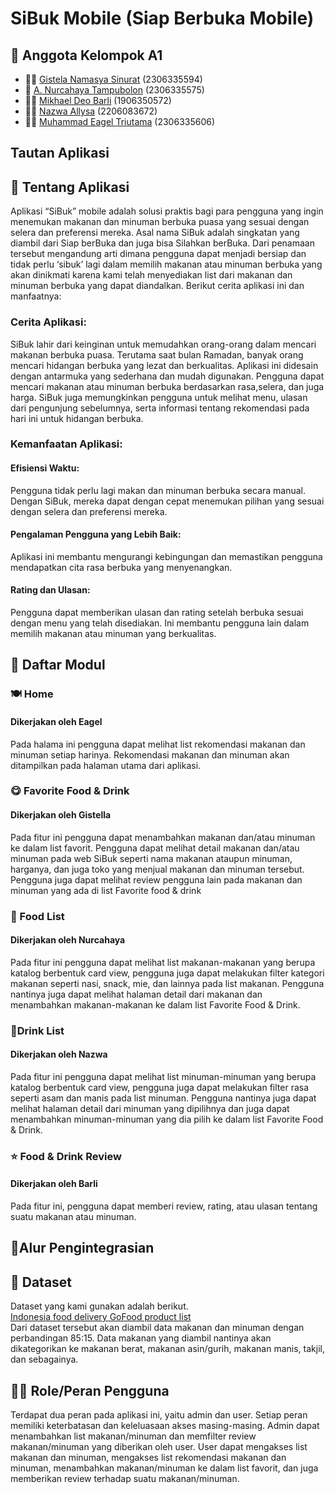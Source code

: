 # SiBuk Mobile (Siap Berbuka Mobile)

## 🎉 Anggota Kelompok A1
* 👩‍🦰 [Gistela Namasya Sinurat](https://github.com/GistelaS) (2306335594)
* 👩 [A. Nurcahaya Tampubolon](https://github.com/clvdyo) (2306335575)
* 🧑‍🦰 [Mikhael Deo Barli](https://github.com/Midebar) (1906350572)
* 👩‍🦰 [Nazwa Allysa](https://github.com/averitastio) (2206083672)
* 👨‍🦱 [Muhammad Eagel Triutama](https://github.com/MhmdEagel) (2306335606)

## Tautan Aplikasi

## 📒 Tentang Aplikasi
Aplikasi “SiBuk” mobile adalah solusi praktis bagi para pengguna yang ingin menemukan makanan dan minuman berbuka puasa yang sesuai dengan selera dan preferensi mereka. Asal nama SiBuk adalah singkatan yang diambil dari Siap berBuka dan juga bisa Silahkan berBuka. Dari penamaan tersebut mengandung arti dimana pengguna dapat menjadi bersiap dan tidak perlu ‘sibuk’ lagi dalam memilih makanan atau minuman berbuka yang akan dinikmati karena kami telah menyediakan list dari makanan dan minuman berbuka yang dapat diandalkan. Berikut cerita aplikasi ini dan manfaatnya:

### Cerita Aplikasi:
SiBuk lahir dari keinginan untuk memudahkan orang-orang dalam mencari makanan berbuka puasa. Terutama saat bulan Ramadan, banyak orang mencari hidangan berbuka yang lezat dan berkualitas.
Aplikasi ini didesain dengan antarmuka yang sederhana dan mudah digunakan. Pengguna dapat mencari makanan atau minuman berbuka berdasarkan rasa,selera, dan juga harga.
SiBuk juga memungkinkan pengguna untuk melihat menu, ulasan dari pengunjung sebelumnya, serta informasi tentang rekomendasi pada hari ini untuk hidangan berbuka.
### Kemanfaatan Aplikasi:
#### Efisiensi Waktu: 
Pengguna tidak perlu lagi makan dan minuman berbuka secara manual. Dengan SiBuk, mereka dapat dengan cepat menemukan pilihan yang sesuai dengan selera dan preferensi mereka.
#### Pengalaman Pengguna yang Lebih Baik: 
Aplikasi ini membantu mengurangi kebingungan dan memastikan pengguna mendapatkan cita rasa berbuka yang menyenangkan.
#### Rating dan Ulasan: 
Pengguna dapat memberikan ulasan dan rating setelah berbuka sesuai dengan menu yang telah disediakan. Ini membantu pengguna lain dalam memilih makanan atau minuman yang berkualitas.

## 📃 Daftar Modul

### 🍽️ Home
#### Dikerjakan oleh Eagel
Pada halama ini pengguna dapat melihat list rekomendasi makanan dan minuman setiap harinya. Rekomendasi makanan dan minuman akan ditampilkan pada halaman utama dari aplikasi.

### 😋 Favorite Food & Drink
#### Dikerjakan oleh Gistella
Pada fitur ini pengguna dapat menambahkan makanan dan/atau minuman ke dalam list favorit. Pengguna dapat melihat detail makanan dan/atau minuman pada web SiBuk seperti nama makanan ataupun minuman, harganya, dan juga toko yang menjual makanan dan minuman tersebut. Pengguna juga dapat melihat review pengguna lain pada makanan dan minuman yang ada di list Favorite food & drink

### 🍔 Food List
#### Dikerjakan oleh Nurcahaya
Pada fitur ini pengguna dapat melihat list makanan-makanan yang berupa katalog berbentuk card view, pengguna juga dapat melakukan filter kategori makanan seperti nasi, snack, mie, dan lainnya pada list makanan. Pengguna nantinya juga dapat melihat halaman detail dari makanan dan menambahkan makanan-makanan ke dalam list Favorite Food & Drink.

### 🍹Drink List
#### Dikerjakan oleh Nazwa
Pada fitur ini pengguna dapat melihat list minuman-minuman yang berupa katalog berbentuk card view, pengguna juga dapat melakukan filter rasa seperti asam dan manis pada list minuman. Pengguna nantinya juga dapat melihat halaman detail dari minuman yang dipilihnya dan juga dapat menambahkan minuman-minuman yang dia pilih ke dalam list Favorite Food & Drink.

### ⭐ Food & Drink Review
#### Dikerjakan oleh Barli
Pada fitur ini, pengguna dapat memberi review, rating, atau ulasan tentang suatu makanan atau minuman.

## 🔌Alur Pengintegrasian


## 💾 Dataset
Dataset yang kami gunakan adalah berikut.<br>
[Indonesia food delivery GoFood product list](https://www.kaggle.com/datasets/ariqsyahalam/indonesia-food-delivery-gofood-product-list)<br>
Dari dataset tersebut akan diambil data makanan dan minuman dengan perbandingan 85:15. Data makanan yang diambil nantinya akan dikategorikan ke makanan berat, makanan asin/gurih, makanan manis, takjil, dan sebagainya.

## 🧑‍💻 Role/Peran Pengguna
Terdapat dua peran pada aplikasi ini, yaitu admin dan user. Setiap peran memiliki keterbatasan dan keleluasaan akses masing-masing. Admin dapat menambahkan list makanan/minuman dan memfilter review makanan/minuman yang diberikan oleh user. User dapat mengakses list makanan dan minuman, mengakses list rekomendasi makanan dan minuman, menambahkan makanan/minuman ke dalam list favorit, dan juga memberikan review terhadap suatu makanan/minuman.

